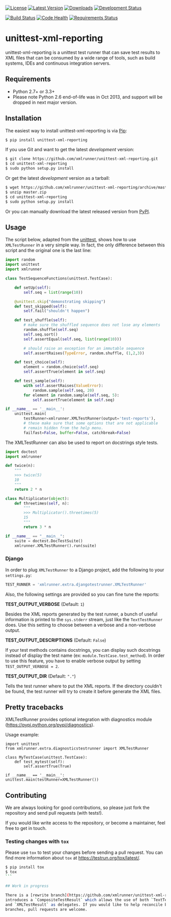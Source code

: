 [![License](https://img.shields.io/pypi/l/unittest-xml-reporting.svg)](https://pypi.python.org/pypi/unittest-xml-reporting/)
[![Latest Version](https://img.shields.io/pypi/v/unittest-xml-reporting.svg)](https://pypi.python.org/pypi/unittest-xml-reporting/)
[![Downloads](https://img.shields.io/pypi/dm/unittest-xml-reporting.svg)](https://pypi.python.org/pypi/unittest-xml-reporting/)
[![Development Status](https://img.shields.io/pypi/status/unittest-xml-reporting.svg)](https://pypi.python.org/pypi/unittest-xml-reporting/)

[![Build Status](https://travis-ci.org/xmlrunner/unittest-xml-reporting.svg?branch=master)](https://travis-ci.org/xmlrunner/unittest-xml-reporting)
[![Code Health](https://landscape.io/github/xmlrunner/unittest-xml-reporting/master/landscape.png)](https://landscape.io/github/xmlrunner/unittest-xml-reporting/master)
[![Requirements Status](https://requires.io/github/xmlrunner/unittest-xml-reporting/requirements.svg?branch=master)](https://requires.io/github/xmlrunner/unittest-xml-reporting/requirements/?branch=master)

# unittest-xml-reporting

unittest-xml-reporting is a unittest test runner that can save test results
to XML files that can be consumed by a wide range of tools, such as build
systems, IDEs and continuous integration servers.

## Requirements

* Python 2.7+ or 3.3+
* Please note Python 2.6 end-of-life was in Oct 2013, and support will be dropped in next major version.

## Installation

The easiest way to install unittest-xml-reporting is via
[Pip](http://www.pip-installer.org):

````bash
$ pip install unittest-xml-reporting
````

If you use Git and want to get the latest *development* version:

````bash
$ git clone https://github.com/xmlrunner/unittest-xml-reporting.git
$ cd unittest-xml-reporting
$ sudo python setup.py install
````

Or get the latest *development* version as a tarball:

````bash
$ wget https://github.com/xmlrunner/unittest-xml-reporting/archive/master.zip
$ unzip master.zip
$ cd unittest-xml-reporting
$ sudo python setup.py install
````

Or you can manually download the latest released version from
[PyPI](https://pypi.python.org/pypi/unittest-xml-reporting/).


## Usage

The script below, adapted from the
[unittest](http://docs.python.org/library/unittest.html), shows how to use
`XMLTestRunner` in a very simple way. In fact, the only difference between
this script and the original one is the last line:

````python
import random
import unittest
import xmlrunner

class TestSequenceFunctions(unittest.TestCase):

    def setUp(self):
        self.seq = list(range(10))

    @unittest.skip("demonstrating skipping")
    def test_skipped(self):
        self.fail("shouldn't happen")

    def test_shuffle(self):
        # make sure the shuffled sequence does not lose any elements
        random.shuffle(self.seq)
        self.seq.sort()
        self.assertEqual(self.seq, list(range(10)))

        # should raise an exception for an immutable sequence
        self.assertRaises(TypeError, random.shuffle, (1,2,3))

    def test_choice(self):
        element = random.choice(self.seq)
        self.assertTrue(element in self.seq)

    def test_sample(self):
        with self.assertRaises(ValueError):
            random.sample(self.seq, 20)
        for element in random.sample(self.seq, 5):
            self.assertTrue(element in self.seq)

if __name__ == '__main__':
    unittest.main(
        testRunner=xmlrunner.XMLTestRunner(output='test-reports'),
        # these make sure that some options that are not applicable
        # remain hidden from the help menu.
        failfast=False, buffer=False, catchbreak=False)
````

The XMLTestRunner can also be used to report on docstrings style tests.

````python
import doctest
import xmlrunner

def twice(n):
    """
    >>> twice(5)
    10
    """
    return 2 * n

class Multiplicator(object):
    def threetimes(self, n):
        """
        >>> Multiplicator().threetimes(5)
        15
        """
        return 3 * n

if __name__ == "__main__":
    suite = doctest.DocTestSuite()
    xmlrunner.XMLTestRunner().run(suite)
````

### Django

In order to plug `XMLTestRunner` to a Django project, add the following
to your `settings.py`:

````python
TEST_RUNNER = 'xmlrunner.extra.djangotestrunner.XMLTestRunner'
````

Also, the following settings are provided so you can fine tune the reports:

**TEST_OUTPUT_VERBOSE** (Default: `1`)

Besides the XML reports generated by the test runner, a bunch of useful
information is printed to the `sys.stderr` stream, just like the
`TextTestRunner` does. Use this setting to choose between a verbose and a
non-verbose output.

**TEST_OUTPUT_DESCRIPTIONS** (Default: `False`)

If your test methods contains docstrings, you can display such docstrings
instead of display the test name (ex: `module.TestCase.test_method`). In
order to use this feature, you have to enable verbose output by setting
`TEST_OUTPUT_VERBOSE = 2`.

**TEST_OUTPUT_DIR** (Default: `"."`)

Tells the test runner where to put the XML reports. If the directory
couldn't be found, the test runner will try to create it before
generate the XML files.

## Pretty tracebacks

XMLTestRunner provides optional integration with diagnostics module (https://pypi.python.org/pypi/diagnostics).

Usage example:

````
import unittest
from xmlrunner.extra.diagnosticstestrunner import XMLTestRunner

class MyTestCase(unittest.TestCase):
    def test_mytest(self):
        self.assertTrue(True)

if __name__ == '__main__':
unittest.main(testRunner=XMLTestRunner())
````


## Contributing

We are always looking for good contributions, so please just fork the
repository and send pull requests (with tests!).

If you would like write access to the repository, or become a maintainer,
feel free to get in touch.


### Testing changes with `tox`

Please use `tox` to test your changes before sending a pull request.
You can find more information about `tox` at <https://testrun.org/tox/latest/>.

````bash
$ pip install tox
$ tox
```

## Work in progress

There is a [rewrite branch](https://github.com/xmlrunner/unittest-xml-reporting/tree/rewrite) which contains better unit tests and uses a different runner. It
introduces a `CompositeTestResult` which allows the use of both `TextTestResult`
and `XMLTestResult` as delegates. If you would like to help reconcile both
branches, pull requests are welcome.

